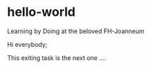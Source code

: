 # hello-world
Learning by Doing at the beloved FH-Joanneum

Hi everybody;

This exiting task is the next one ....
